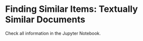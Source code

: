 # Finding Similar Items: Textually Similar Documents

Check all information in the Jupyter Notebook.
